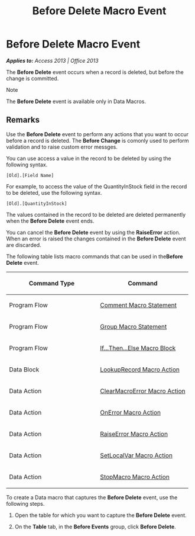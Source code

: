 ﻿---
title: Before Delete Macro Event
TOCTitle: Before Delete Macro Event
ms:assetid: 1a8d3457-5c59-d13e-ada9-6ecd33dfd5b3
ms:mtpsurl: https://msdn.microsoft.com/en-us/library/Ff845672(v=office.15)
ms:contentKeyID: 48543520
ms.date: 09/18/2015
mtps_version: v=office.15
f1_keywords:
- vbaac10.chm186077
f1_categories:
- Office.Version=v15
---

# Before Delete Macro Event


_**Applies to:** Access 2013 | Office 2013_

The **Before Delete** event occurs when a record is deleted, but before the change is committed.


> [!NOTE]
> <P>The <STRONG>Before Delete</STRONG> event is available only in Data Macros.</P>



## Remarks

Use the **Before Delete** event to perform any actions that you want to occur before a record is deleted. The **Before Change** is comonly used to perform validation and to raise custom error messges.

You can use access a value in the record to be deleted by using the following syntax.

    [Old].[Field Name]

For example, to access the value of the QuantityInStock field in the record to be deleted, use the following syntax.

    [Old].[QuantityInStock]

The values contained in the record to be deleted are deleted permanently when the **Before Delete** event ends.

You can cancel the **Before Delete** event by using the **RaiseError** action. When an error is raised the changes contained in the **Before Delete** event are discarded.

The following table lists macro commands that can be used in the**Before Delete** event.

<table>
<colgroup>
<col style="width: 50%" />
<col style="width: 50%" />
</colgroup>
<thead>
<tr class="header">
<th><p>Command Type</p></th>
<th><p>Command</p></th>
</tr>
</thead>
<tbody>
<tr class="odd">
<td><p>Program Flow</p></td>
<td><p><a href="comment-macro-statement.md">Comment Macro Statement</a></p></td>
</tr>
<tr class="even">
<td><p>Program Flow</p></td>
<td><p><a href="group-macro-statement.md">Group Macro Statement</a></p></td>
</tr>
<tr class="odd">
<td><p>Program Flow</p></td>
<td><p><a href="if-then-else-macro-block.md">If...Then...Else Macro Block</a></p></td>
</tr>
<tr class="even">
<td><p>Data Block</p></td>
<td><p><a href="lookuprecord-data-block.md">LookupRecord Macro Action</a></p></td>
</tr>
<tr class="odd">
<td><p>Data Action</p></td>
<td><p><a href="clearmacroerror-macro-action.md">ClearMacroError Macro Action</a></p></td>
</tr>
<tr class="even">
<td><p>Data Action</p></td>
<td><p><a href="onerror-macro-action.md">OnError Macro Action</a></p></td>
</tr>
<tr class="odd">
<td><p>Data Action</p></td>
<td><p><a href="raiseerror-macro-action.md">RaiseError Macro Action</a></p></td>
</tr>
<tr class="even">
<td><p>Data Action</p></td>
<td><p><a href="setlocalvar-macro-action.md">SetLocalVar Macro Action</a></p></td>
</tr>
<tr class="odd">
<td><p>Data Action</p></td>
<td><p><a href="stopmacro-macro-action.md">StopMacro Macro Action</a></p></td>
</tr>
</tbody>
</table>


To create a Data macro that captures the **Before Delete** event, use the following steps.

1.  Open the table for which you want to capture the **Before Delete** event.

2.  On the **Table** tab, in the **Before Events** group, click **Before Delete**.

